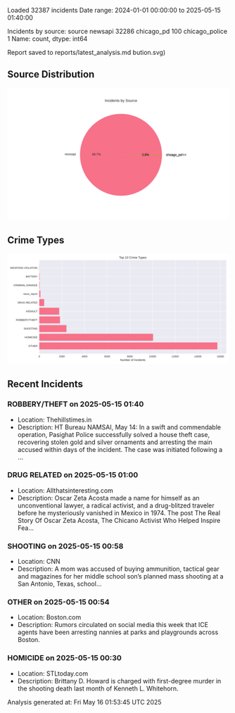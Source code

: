 
Loaded 32387 incidents
Date range: 2024-01-01 00:00:00 to 2025-05-15 01:40:00

Incidents by source:
source
newsapi           32286
chicago_pd          100
chicago_police        1
Name: count, dtype: int64

Report saved to reports/latest_analysis.md
bution.svg)

## Source Distribution
![Source Distribution](images/source_distribution.svg)

## Crime Types
![Crime Types](images/crime_types.svg)

## Recent Incidents

### ROBBERY/THEFT on 2025-05-15 01:40
- Location: Thehillstimes.in
- Description: HT Bureau NAMSAI, May 14: In a swift and commendable operation, Pasighat Police successfully solved a house theft case, recovering stolen gold and silver ornaments and arresting the main accused within days of the incident. The case was initiated following a …


### DRUG RELATED on 2025-05-15 01:00
- Location: Allthatsinteresting.com
- Description: Oscar Zeta Acosta made a name for himself as an unconventional lawyer, a radical activist, and a drug-blitzed traveler before he mysteriously vanished in Mexico in 1974.
The post The Real Story Of Oscar Zeta Acosta, The Chicano Activist Who Helped Inspire Fea…


### SHOOTING on 2025-05-15 00:58
- Location: CNN
- Description: A mom was accused of buying ammunition, tactical gear and magazines for her middle school son’s planned mass shooting at a San Antonio, Texas, school...


### OTHER on 2025-05-15 00:54
- Location: Boston.com
- Description: Rumors circulated on social media this week that ICE agents have been arresting nannies at parks and playgrounds across Boston.


### HOMICIDE on 2025-05-15 00:30
- Location: STLtoday.com
- Description: Brittany D. Howard is charged with first-degree murder in the shooting death last month of Kenneth L. Whitehorn.

Analysis generated at: Fri May 16 01:53:45 UTC 2025
